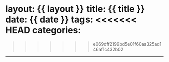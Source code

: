 layout: {{ layout }}
title: {{ title }}
date: {{ date }}
tags:
<<<<<<< HEAD
categories:
=======
>>>>>>> e069dff2199bd5e01f60aa325ad146af1c432b02
---
